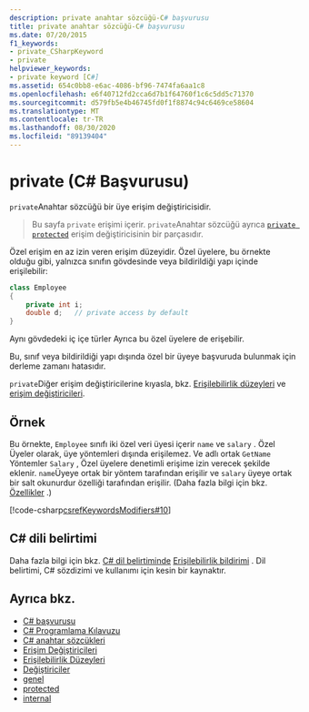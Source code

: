 ```yaml
---
description: private anahtar sözcüğü-C# başvurusu
title: private anahtar sözcüğü-C# başvurusu
ms.date: 07/20/2015
f1_keywords:
- private_CSharpKeyword
- private
helpviewer_keywords:
- private keyword [C#]
ms.assetid: 654c0bb8-e6ac-4086-bf96-7474fa6aa1c8
ms.openlocfilehash: e6f40712fd2cca6d7b1f64760f1c6c5dd5c71370
ms.sourcegitcommit: d579fb5e4b46745fd0f1f8874c94c6469ce58604
ms.translationtype: MT
ms.contentlocale: tr-TR
ms.lasthandoff: 08/30/2020
ms.locfileid: "89139404"
---
```

# <a name="private-c-reference"></a>private (C# Başvurusu)

`private`Anahtar sözcüğü bir üye erişim değiştiricisidir.

> Bu sayfa `private` erişimi içerir. `private`Anahtar sözcüğü ayrıca [`private protected`](./private-protected.md) erişim değiştiricisinin bir parçasıdır.

Özel erişim en az izin veren erişim düzeyidir. Özel üyelere, bu örnekte olduğu gibi, yalnızca sınıfın gövdesinde veya bildirildiği yapı içinde erişilebilir:

```csharp
class Employee
{
    private int i;
    double d;   // private access by default
}
```

Aynı gövdedeki iç içe türler Ayrıca bu özel üyelere de erişebilir.

Bu, sınıf veya bildirildiği yapı dışında özel bir üyeye başvuruda bulunmak için derleme zamanı hatasıdır.

`private`Diğer erişim değiştiricilerine kıyasla, bkz. [Erişilebilirlik düzeyleri](accessibility-levels.md) ve [erişim değiştiricileri](../../programming-guide/classes-and-structs/access-modifiers.md).

## <a name="example"></a>Örnek

Bu örnekte, `Employee` sınıfı iki özel veri üyesi içerir `name` ve `salary` . Özel Üyeler olarak, üye yöntemleri dışında erişilemez. Ve adlı ortak `GetName` Yöntemler `Salary` , Özel üyelere denetimli erişime izin verecek şekilde eklenir. `name`Üyeye ortak bir yöntem tarafından erişilir ve `salary` üyeye ortak bir salt okunurdur özelliği tarafından erişilir. (Daha fazla bilgi için bkz. [Özellikler](../../programming-guide/classes-and-structs/properties.md) .)

[!code-csharp[csrefKeywordsModifiers#10](~/samples/snippets/csharp/VS_Snippets_VBCSharp/csrefKeywordsModifiers/CS/csrefKeywordsModifiers.cs#10)]

## <a name="c-language-specification"></a>C# dili belirtimi  

Daha fazla bilgi için bkz. [C# dil belirtiminde](/dotnet/csharp/language-reference/language-specification/introduction) [Erişilebilirlik bildirimi](~/_csharplang/spec/basic-concepts.md#declared-accessibility) . Dil belirtimi, C# sözdizimi ve kullanımı için kesin bir kaynaktır.

## <a name="see-also"></a>Ayrıca bkz.

- [C# başvurusu](../index.md)
- [C# Programlama Kılavuzu](../../programming-guide/index.md)
- [C# anahtar sözcükleri](index.md)
- [Erişim Değiştiricileri](access-modifiers.md)
- [Erişilebilirlik Düzeyleri](accessibility-levels.md)
- [Değiştiriciler](index.md)
- [genel](public.md)
- [protected](protected.md)
- [internal](internal.md)
